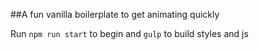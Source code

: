 ##A fun vanilla boilerplate to get animating quickly

Run `npm run start` to begin and `gulp` to build styles and js
